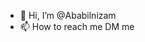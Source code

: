- 👋 Hi, I’m @Ababilnizam
- 📫 How to reach me DM me

<!---
Ababilnizam/Ababilnizam is a ✨ special ✨ repository because its `README.md` (this file) appears on your GitHub profile.
You can click the Preview link to take a look at your changes.
--->
